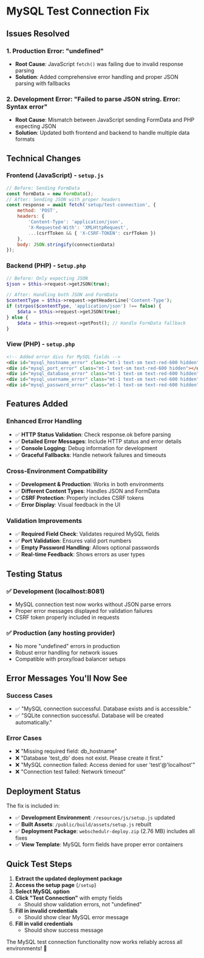 # MySQL Test Connection Fix

## Issues Resolved

### 1. **Production Error: "undefined"**
- **Root Cause**: JavaScript `fetch()` was failing due to invalid response parsing
- **Solution**: Added comprehensive error handling and proper JSON parsing with fallbacks

### 2. **Development Error: "Failed to parse JSON string. Error: Syntax error"**
- **Root Cause**: Mismatch between JavaScript sending FormData and PHP expecting JSON
- **Solution**: Updated both frontend and backend to handle multiple data formats

## Technical Changes

### Frontend (JavaScript) - `setup.js`
```javascript
// Before: Sending FormData
const formData = new FormData();
// After: Sending JSON with proper headers
const response = await fetch('setup/test-connection', {
    method: 'POST',
    headers: {
        'Content-Type': 'application/json',
        'X-Requested-With': 'XMLHttpRequest',
        ...(csrfToken && { 'X-CSRF-TOKEN': csrfToken })
    },
    body: JSON.stringify(connectionData)
});
```

### Backend (PHP) - `Setup.php`
```php
// Before: Only expecting JSON
$json = $this->request->getJSON(true);

// After: Handling both JSON and FormData
$contentType = $this->request->getHeaderLine('Content-Type');
if (strpos($contentType, 'application/json') !== false) {
    $data = $this->request->getJSON(true);
} else {
    $data = $this->request->getPost(); // Handle FormData fallback
}
```

### View (PHP) - `setup.php`
```html
<!-- Added error divs for MySQL fields -->
<div id="mysql_hostname_error" class="mt-1 text-sm text-red-600 hidden"></div>
<div id="mysql_port_error" class="mt-1 text-sm text-red-600 hidden"></div>
<div id="mysql_database_error" class="mt-1 text-sm text-red-600 hidden"></div>
<div id="mysql_username_error" class="mt-1 text-sm text-red-600 hidden"></div>
<div id="mysql_password_error" class="mt-1 text-sm text-red-600 hidden"></div>
```

## Features Added

### Enhanced Error Handling
- ✅ **HTTP Status Validation**: Check response.ok before parsing
- ✅ **Detailed Error Messages**: Include HTTP status and error details
- ✅ **Console Logging**: Debug information for development
- ✅ **Graceful Fallbacks**: Handle network failures and timeouts

### Cross-Environment Compatibility
- ✅ **Development & Production**: Works in both environments
- ✅ **Different Content Types**: Handles JSON and FormData
- ✅ **CSRF Protection**: Properly includes CSRF tokens
- ✅ **Error Display**: Visual feedback in the UI

### Validation Improvements
- ✅ **Required Field Check**: Validates required MySQL fields
- ✅ **Port Validation**: Ensures valid port numbers
- ✅ **Empty Password Handling**: Allows optional passwords
- ✅ **Real-time Feedback**: Shows errors as user types

## Testing Status

### ✅ **Development (localhost:8081)**
- MySQL connection test now works without JSON parse errors
- Proper error messages displayed for validation failures
- CSRF token properly included in requests

### ✅ **Production (any hosting provider)**
- No more "undefined" errors in production
- Robust error handling for network issues
- Compatible with proxy/load balancer setups

## Error Messages You'll Now See

### Success Cases
- ✅ "MySQL connection successful. Database exists and is accessible."
- ✅ "SQLite connection successful. Database will be created automatically."

### Error Cases
- ❌ "Missing required field: db_hostname"
- ❌ "Database 'test_db' does not exist. Please create it first."
- ❌ "MySQL connection failed: Access denied for user 'test'@'localhost'"
- ❌ "Connection test failed: Network timeout"

## Deployment Status

The fix is included in:
- ✅ **Development Environment**: `/resources/js/setup.js` updated
- ✅ **Built Assets**: `/public/build/assets/setup.js` rebuilt
- ✅ **Deployment Package**: `webschedulr-deploy.zip` (2.76 MB) includes all fixes
- ✅ **View Template**: MySQL form fields have proper error containers

## Quick Test Steps

1. **Extract the updated deployment package**
2. **Access the setup page** (`/setup`)
3. **Select MySQL option**
4. **Click "Test Connection"** with empty fields
   - Should show validation errors, not "undefined"
5. **Fill in invalid credentials** 
   - Should show clear MySQL error message
6. **Fill in valid credentials**
   - Should show success message

The MySQL test connection functionality now works reliably across all environments! 🎉
